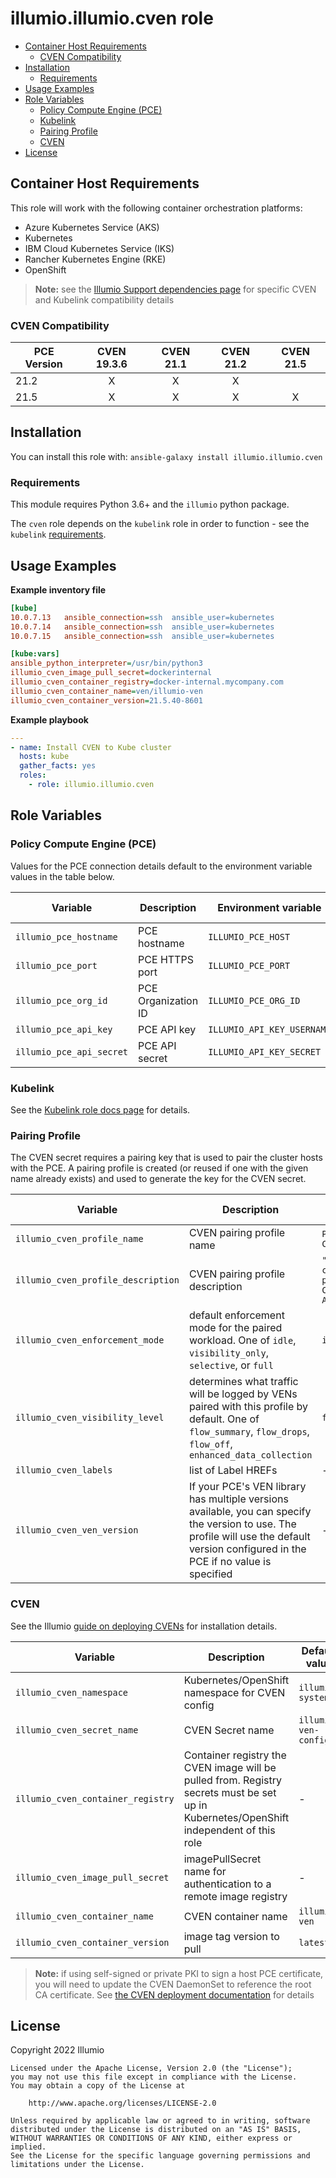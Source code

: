 # illumio.illumio.cven role  

- [Container Host Requirements](#container-host-requirements)
    - [CVEN Compatibility](#cven-compatibility)
- [Installation](#installation)
    - [Requirements](#requirements)
- [Usage Examples](#usage-examples)
- [Role Variables](#role-variables)
    - [Policy Compute Engine (PCE)](#policy-compute-engine-pce)
    - [Kubelink](#kubelink)
    - [Pairing Profile](#pairing-profile)
    - [CVEN](#cven)
- [License](#license)

## Container Host Requirements  

This role will work with the following container orchestration platforms:

- Azure Kubernetes Service (AKS)
- Kubernetes
- IBM Cloud Kubernetes Service (IKS)
- Rancher Kubernetes Engine (RKE)
- OpenShift

> **Note:** see the [Illumio Support dependencies page](https://support.illumio.com/shared/software/os-support-package-dependencies/cven_kubelink.html) for specific CVEN and Kubelink compatibility details  

### CVEN Compatibility  

PCE Version  | CVEN 19.3.6 | CVEN 21.1 | CVEN 21.2 | CVEN 21.5
------------ | :---------: | :-------: | :-------: | :-------:
21.2         | X           | X         | X         | 
21.5         | X           | X         | X         | X

## Installation  

You can install this role with: `ansible-galaxy install illumio.illumio.cven`  

### Requirements  

This module requires Python 3.6+ and the `illumio` python package.  

The `cven` role depends on the `kubelink` role in order to function - see the `kubelink` [requirements](KUBELINK_ROLE.md#requirements).  

## Usage Examples  

**Example inventory file**  

```ini
[kube]
10.0.7.13   ansible_connection=ssh  ansible_user=kubernetes
10.0.7.14   ansible_connection=ssh  ansible_user=kubernetes
10.0.7.15   ansible_connection=ssh  ansible_user=kubernetes

[kube:vars]
ansible_python_interpreter=/usr/bin/python3
illumio_cven_image_pull_secret=dockerinternal
illumio_cven_container_registry=docker-internal.mycompany.com
illumio_cven_container_name=ven/illumio-ven
illumio_cven_container_version=21.5.40-8601
```

**Example playbook**  

```yml
---
- name: Install CVEN to Kube cluster
  hosts: kube
  gather_facts: yes
  roles:
    - role: illumio.illumio.cven
```

## Role Variables  

### Policy Compute Engine (PCE)  

Values for the PCE connection details default to the environment variable values in the table below.  

Variable | Description | Environment variable | Default value
-------- | ----------- | -------------------- | -------------
`illumio_pce_hostname` | PCE hostname | `ILLUMIO_PCE_HOST` | -
`illumio_pce_port` | PCE HTTPS port | `ILLUMIO_PCE_PORT` | `443`
`illumio_pce_org_id` | PCE Organization ID | `ILLUMIO_PCE_ORG_ID` | `1`
`illumio_pce_api_key` | PCE API key | `ILLUMIO_API_KEY_USERNAME` | -
`illumio_pce_api_secret` | PCE API secret | `ILLUMIO_API_KEY_SECRET` | -

### Kubelink  

See the [Kubelink role docs page](KUBELINK_ROLE.md) for details.  

### Pairing Profile  

The CVEN secret requires a pairing key that is used to pair the cluster hosts with the PCE. A pairing profile is created (or reused if one with the given name already exists) and used to generate the key for the CVEN secret.  

Variable | Description | Default value
-------- | ----------- | -------------
`illumio_cven_profile_name` | CVEN pairing profile name | `PP-ANSIBLE-CVEN`
`illumio_cven_profile_description` | CVEN pairing profile description | `"CVEN cluster host profile. Created by Ansible"`
`illumio_cven_enforcement_mode` | default enforcement mode for the paired workload. One of `idle`, `visibility_only`, `selective`, or `full` | `idle`
`illumio_cven_visibility_level` | determines what traffic will be logged by VENs paired with this profile by default. One of `flow_summary`, `flow_drops`, `flow_off`, `enhanced_data_collection` | `flow_summary`
`illumio_cven_labels` | list of Label HREFs | -
`illumio_cven_ven_version` | If your PCE's VEN library has multiple versions available, you can specify the version to use. The profile will use the default version configured in the PCE if no value is specified | -

### CVEN  

See the Illumio [guide on deploying CVENs](https://docs.illumio.com/core/21.5/Content/Guides/kubernetes-and-openshift/deployment/deploy-c-vens-in-your-cluster.htm) for installation details.  

Variable | Description | Default value
-------- | ----------- | -------------
`illumio_cven_namespace` | Kubernetes/OpenShift namespace for CVEN config | `illumio-system`  
`illumio_cven_secret_name` | CVEN Secret name | `illumio-ven-config`  
`illumio_cven_container_registry` | Container registry the CVEN image will be pulled from. Registry secrets must be set up in Kubernetes/OpenShift independent of this role | -
`illumio_cven_image_pull_secret` | imagePullSecret name for authentication to a remote image registry | -
`illumio_cven_container_name` | CVEN container name | `illumio-ven`
`illumio_cven_container_version` | image tag version to pull | `latest`

> **Note:** if using self-signed or private PKI to sign a host PCE certificate, you will need to update the CVEN DaemonSet to reference the root CA certificate. See [the CVEN deployment documentation](https://docs.illumio.com/core/21.5/Content/Guides/kubernetes-and-openshift/deployment/deploy-c-vens-in-your-cluster.htm#DeployCVENs) for details  

## License  

Copyright 2022 Illumio  

    Licensed under the Apache License, Version 2.0 (the "License");
    you may not use this file except in compliance with the License.
    You may obtain a copy of the License at

        http://www.apache.org/licenses/LICENSE-2.0

    Unless required by applicable law or agreed to in writing, software
    distributed under the License is distributed on an "AS IS" BASIS,
    WITHOUT WARRANTIES OR CONDITIONS OF ANY KIND, either express or implied.
    See the License for the specific language governing permissions and
    limitations under the License.
